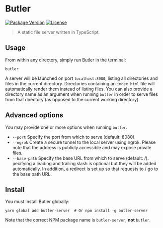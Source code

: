 # Butler

[![Package Version](https://img.shields.io/npm/v/butler-server.svg)](https://www.npmjs.com/package/butler-server)
[![License](https://img.shields.io/npm/l/butler-server.svg)](https://tldrlegal.com/license/mit-license)

> A static file server written in TypeScript.

## Usage

From within any directory, simply run Butler in the terminal:

    butler

A server will be launched on port `localhost:8080`, listing all directories and
files in the current directory. Directories containing an `index.html` file
will automatically render them instead of listing files. You can also provide a
directory name as an argument when running `butler` in order to serve files
from that directory (as opposed to the current working directory).

## Advanced options

You may provide one or more options when running `butler`.

- `--port` Specify the port from which to serve (default: 8080).
- `--ngrok` Create a secure tunnel to the local server using ngrok. Please
  note that the address is publicly accessible and may expose private files.
- `--base-path` Specify the base URL from which to serve (default: /).
  pecifying a leading and trailing slash is optional but they will be added
  automatically. In addition, a redirect is set up so that requests to / go to
  the base path URL.

## Install

You must install Butler globally:

    yarn global add butler-server  # Or npm install -g butler-server

Note that the correct NPM package name is `butler-server`, **not** `butler`.
